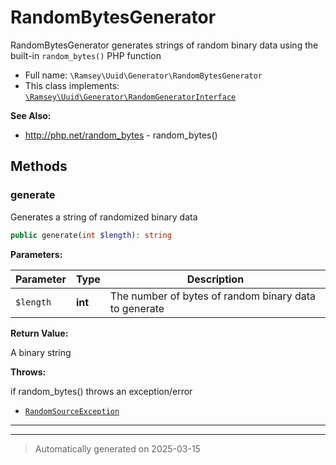 
# RandomBytesGenerator

RandomBytesGenerator generates strings of random binary data using the
built-in `random_bytes()` PHP function



* Full name: `\Ramsey\Uuid\Generator\RandomBytesGenerator`
* This class implements:
[`\Ramsey\Uuid\Generator\RandomGeneratorInterface`](./RandomGeneratorInterface.md)

**See Also:**

* http://php.net/random_bytes - random_bytes()




## Methods


### generate

Generates a string of randomized binary data

```php
public generate(int $length): string
```








**Parameters:**

| Parameter | Type | Description |
|-----------|------|-------------|
| `$length` | **int** | The number of bytes of random binary data to generate |


**Return Value:**

A binary string



**Throws:**
<p>if random_bytes() throws an exception/error</p>

- [`RandomSourceException`](../Exception/RandomSourceException.md)



***


***
> Automatically generated on 2025-03-15
